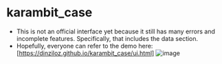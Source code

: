 # karambit_case
- This is not an official interface yet because it still has many errors and incomplete features.  Specifically, that includes the data section.
- Hopefully, everyone can refer to the demo here: [https://dinziloz.github.io/karambit_case/ui.html]
![image](https://github.com/DinziloZ/karambit_case/assets/121272808/9c21108e-4073-4af4-9d59-ca141e7b09ac)

